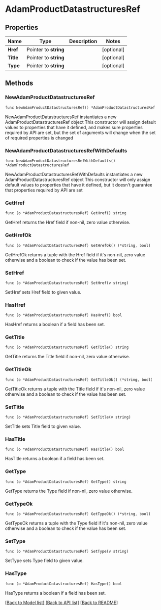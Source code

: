 # AdamProductDatastructuresRef

## Properties

Name | Type | Description | Notes
------------ | ------------- | ------------- | -------------
**Href** | Pointer to **string** |  | [optional] 
**Title** | Pointer to **string** |  | [optional] 
**Type** | Pointer to **string** |  | [optional] 

## Methods

### NewAdamProductDatastructuresRef

`func NewAdamProductDatastructuresRef() *AdamProductDatastructuresRef`

NewAdamProductDatastructuresRef instantiates a new AdamProductDatastructuresRef object
This constructor will assign default values to properties that have it defined,
and makes sure properties required by API are set, but the set of arguments
will change when the set of required properties is changed

### NewAdamProductDatastructuresRefWithDefaults

`func NewAdamProductDatastructuresRefWithDefaults() *AdamProductDatastructuresRef`

NewAdamProductDatastructuresRefWithDefaults instantiates a new AdamProductDatastructuresRef object
This constructor will only assign default values to properties that have it defined,
but it doesn't guarantee that properties required by API are set

### GetHref

`func (o *AdamProductDatastructuresRef) GetHref() string`

GetHref returns the Href field if non-nil, zero value otherwise.

### GetHrefOk

`func (o *AdamProductDatastructuresRef) GetHrefOk() (*string, bool)`

GetHrefOk returns a tuple with the Href field if it's non-nil, zero value otherwise
and a boolean to check if the value has been set.

### SetHref

`func (o *AdamProductDatastructuresRef) SetHref(v string)`

SetHref sets Href field to given value.

### HasHref

`func (o *AdamProductDatastructuresRef) HasHref() bool`

HasHref returns a boolean if a field has been set.

### GetTitle

`func (o *AdamProductDatastructuresRef) GetTitle() string`

GetTitle returns the Title field if non-nil, zero value otherwise.

### GetTitleOk

`func (o *AdamProductDatastructuresRef) GetTitleOk() (*string, bool)`

GetTitleOk returns a tuple with the Title field if it's non-nil, zero value otherwise
and a boolean to check if the value has been set.

### SetTitle

`func (o *AdamProductDatastructuresRef) SetTitle(v string)`

SetTitle sets Title field to given value.

### HasTitle

`func (o *AdamProductDatastructuresRef) HasTitle() bool`

HasTitle returns a boolean if a field has been set.

### GetType

`func (o *AdamProductDatastructuresRef) GetType() string`

GetType returns the Type field if non-nil, zero value otherwise.

### GetTypeOk

`func (o *AdamProductDatastructuresRef) GetTypeOk() (*string, bool)`

GetTypeOk returns a tuple with the Type field if it's non-nil, zero value otherwise
and a boolean to check if the value has been set.

### SetType

`func (o *AdamProductDatastructuresRef) SetType(v string)`

SetType sets Type field to given value.

### HasType

`func (o *AdamProductDatastructuresRef) HasType() bool`

HasType returns a boolean if a field has been set.


[[Back to Model list]](../README.md#documentation-for-models) [[Back to API list]](../README.md#documentation-for-api-endpoints) [[Back to README]](../README.md)


